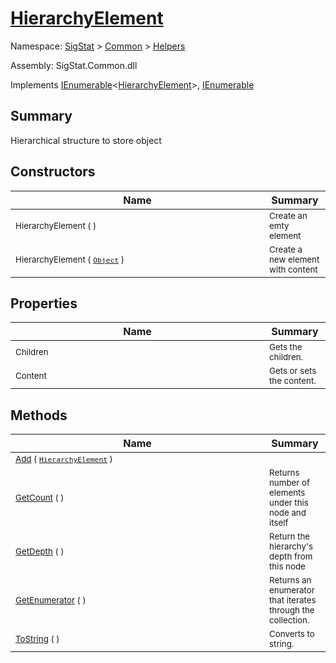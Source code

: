 # [HierarchyElement](./HierarchyElement.md)

Namespace: [SigStat]() > [Common](./../README.md) > [Helpers](./README.md)

Assembly: SigStat.Common.dll

Implements [IEnumerable](https://docs.microsoft.com/en-us/dotnet/api/System.Collections.Generic.IEnumerable-1)\<[HierarchyElement](./HierarchyElement.md)>, [IEnumerable](https://docs.microsoft.com/en-us/dotnet/api/System.Collections.IEnumerable)

## Summary
Hierarchical structure to store object

## Constructors

| Name | Summary | 
| --- | --- | 
| <div style ="width:390px"><sub>HierarchyElement (  )</sub></div>| <sub>Create an emty element</sub></div>| <br>
| <div style ="width:390px"><sub>HierarchyElement ( [`Object`](https://docs.microsoft.com/en-us/dotnet/api/System.Object) )</sub></div>| <sub>Create a new element with content</sub></div>| <br>


## Properties

| Name | Summary | 
| --- | --- | 
| <div style ="width:390px"><sub>Children</sub></div>| <sub>Gets the children.</sub></div>| <br>
| <div style ="width:390px"><sub>Content</sub></div>| <sub>Gets or sets the content.</sub></div>| <br>


## Methods

| Name | Summary | 
| --- | --- | 
| <div style ="width:390px"><sub>[Add](./Methods/HierarchyElement-100664010.md) ( [`HierarchyElement`](./HierarchyElement.md) )</sub></div>| <sub></sub></div>| <br>
| <div style ="width:390px"><sub>[GetCount](./Methods/HierarchyElement-100664012.md) (  )</sub></div>| <sub>Returns number of elements under this node and itself</sub></div>| <br>
| <div style ="width:390px"><sub>[GetDepth](./Methods/HierarchyElement-100664011.md) (  )</sub></div>| <sub>Return the hierarchy's depth from this node</sub></div>| <br>
| <div style ="width:390px"><sub>[GetEnumerator](./Methods/HierarchyElement-100664014.md) (  )</sub></div>| <sub>Returns an enumerator that iterates through the collection.</sub></div>| <br>
| <div style ="width:390px"><sub>[ToString](./Methods/HierarchyElement-100664013.md) (  )</sub></div>| <sub>Converts to string.</sub></div>| <br>


